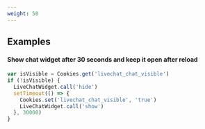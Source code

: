 ```yaml
---
weight: 50
---
```


## Examples

#### Show chat widget after 30 seconds and keep it open after reload

```js
var isVisible = Cookies.get('livechat_chat_visible')
if (!isVisible) {
  LiveChatWidget.call('hide')
  setTimeout(() => {
    Cookies.set('livechat_chat_visible', 'true')
    LiveChatWidget.call('show')
  }, 30000)
}
```
